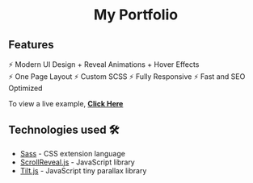 <h1 align="center">My Portfolio</h1>

## Features

⚡️ Modern UI Design + Reveal Animations + Hover Effects\
⚡️ One Page Layout
⚡️ Custom SCSS
⚡️ Fully Responsive
⚡ Fast and SEO Optimized


To view a live example, **[Click Here](https://www.nathanguevara.com)**

## Technologies used 🛠️

- [Sass](https://sass-lang.com/documentation) - CSS extension language
- [ScrollReveal.js](https://scrollrevealjs.org/) - JavaScript library
- [Tilt.js](https://gijsroge.github.io/tilt.js/) - JavaScript tiny parallax library

